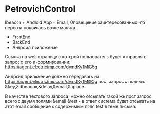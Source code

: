 # PetrovichControl
Ibeacon + Android App + Email, Оповещение заинтересованных что персона появилась возле маячка
+ FrontEnd
+ BackEnd
+ Андроид приложение

Ссылка на web страницу с которой пользователь будет отправлять запрос о его информировании: https://agent.electricimp.com/dymdKy1MiG5g

Андроид приложение должно передавать на https://agent.electricimp.com/dymdKy1MiG5g пост запрос с полями: &key,&idbeacon,&delay,&email,&nplace

В качестве тестового запроса, можно отсылать такой же пост запрос всего с двумя полями &email &test - в ответ система будет отсылать на этот email сообщение с содержимым поля test в теме письма.
